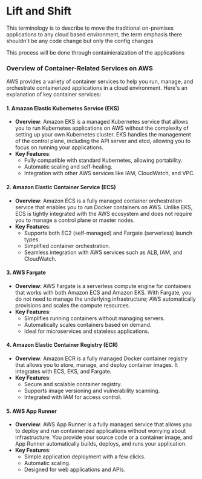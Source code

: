 # Lift and Shift

This terminology is to describe to move the traditional on-premises applications to any cloud based environment, the term emphasis there shouldn't be any code change but only the config changes

This process will be done through containieraization of the applications


### Overview of Container-Related Services on AWS

AWS provides a variety of container services to help you run, manage, and orchestrate containerized applications in a cloud environment. Here's an explanation of key container services:

#### 1. **Amazon Elastic Kubernetes Service (EKS)**
   - **Overview**: Amazon EKS is a managed Kubernetes service that allows you to run Kubernetes applications on AWS without the complexity of setting up your own Kubernetes cluster. EKS handles the management of the control plane, including the API server and etcd, allowing you to focus on running your applications.
   - **Key Features**:
     - Fully compatible with standard Kubernetes, allowing portability.
     - Automatic scaling and self-healing.
     - Integration with other AWS services like IAM, CloudWatch, and VPC.

#### 2. **Amazon Elastic Container Service (ECS)**
   - **Overview**: Amazon ECS is a fully managed container orchestration service that enables you to run Docker containers on AWS. Unlike EKS, ECS is tightly integrated with the AWS ecosystem and does not require you to manage a control plane or master nodes.
   - **Key Features**:
     - Supports both EC2 (self-managed) and Fargate (serverless) launch types.
     - Simplified container orchestration.
     - Seamless integration with AWS services such as ALB, IAM, and CloudWatch.

#### 3. **AWS Fargate**
   - **Overview**: AWS Fargate is a serverless compute engine for containers that works with both Amazon ECS and Amazon EKS. With Fargate, you do not need to manage the underlying infrastructure; AWS automatically provisions and scales the compute resources.
   - **Key Features**:
     - Simplifies running containers without managing servers.
     - Automatically scales containers based on demand.
     - Ideal for microservices and stateless applications.

#### 4. **Amazon Elastic Container Registry (ECR)**
   - **Overview**: Amazon ECR is a fully managed Docker container registry that allows you to store, manage, and deploy container images. It integrates with ECS, EKS, and Fargate.
   - **Key Features**:
     - Secure and scalable container registry.
     - Supports image versioning and vulnerability scanning.
     - Integrated with IAM for access control.

#### 5. **AWS App Runner**
   - **Overview**: AWS App Runner is a fully managed service that allows you to deploy and run containerized applications without worrying about infrastructure. You provide your source code or a container image, and App Runner automatically builds, deploys, and runs your application.
   - **Key Features**:
     - Simple application deployment with a few clicks.
     - Automatic scaling.
     - Designed for web applications and APIs.

